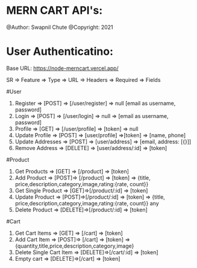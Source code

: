 # MERN CART API's:

@Author: Swapnil Chute
@Copyright: 2021

# User Authenticatino:

Base URL: https://node-merncart.vercel.app/

SR => Feature => Type => URL => Headers => Required => Fields

#User

1.  Register => [POST] => [/user/register] => null [email as username, password]
2.  Login => [POST] => [/user/login] => null => [email as username, password]
3.  Profile => [GET] => [/user/profile] => [token] => null
4.  Update Profile => [POST] => [user/profile] =>[token] => [name, phone]
5.  Update Addresses => [POST] => [user/address] => [email, address: [{}]]
6.  Remove Address => [DELETE] => [user/address/:id] => [token]

#Product

1. Get Products => [GET] => [/product] => [token]
2. Add Product => [POST]=> [/product] => [token] => {title, price,description,category,image,rating:{rate, count}}
3. Get Single Product => [GET]=>[/product/:id] => [token]
4. Update Product => [POST]=>[/product/:id] => [token] => {title, price,description,category,image,rating:{rate, count}} any
5. Delete Product => [DELETE]=>[/product/:id] => [token]

#Cart

1. Get Cart Items => [GET] => [/cart] => [token]
2. Add Cart Item => [POST]=> [/cart] => [token] => {quantity,title,price,description,category,image}
3. Delete Single Cart Item => [DELETE]=>[/cart/:id] => [token]
4. Empty cart => [DELETE]=>[/cart] => [token]
